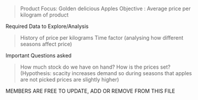 > Product Focus: Golden delicious Apples 
> Objective : Average price per kilogram of product 

Required Data to Explore/Analysis

> History of price per kilograms
> Time factor (analysing how different seasons affect price) 


Important Questions asked 
> How much stock do we have on hand?
> How is the prices set? (Hypothesis: scacity increases demand so during seasons that apples are not picked prices are slightly higher)


MEMBERS ARE FREE TO UPDATE, ADD OR REMOVE FROM THIS FILE